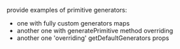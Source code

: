 provide examples of primitive generators:

- one with fully custom generators maps
- another one with generatePrimitive method overriding
- another one 'overriding' getDefaultGenerators props
